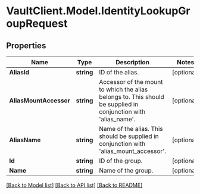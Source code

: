 # VaultClient.Model.IdentityLookupGroupRequest

## Properties

Name | Type | Description | Notes
------------ | ------------- | ------------- | -------------
**AliasId** | **string** | ID of the alias. | [optional] 
**AliasMountAccessor** | **string** | Accessor of the mount to which the alias belongs to. This should be supplied in conjunction with &#39;alias_name&#39;. | [optional] 
**AliasName** | **string** | Name of the alias. This should be supplied in conjunction with &#39;alias_mount_accessor&#39;. | [optional] 
**Id** | **string** | ID of the group. | [optional] 
**Name** | **string** | Name of the group. | [optional] 

[[Back to Model list]](../README.md#documentation-for-models) [[Back to API list]](../README.md#documentation-for-api-endpoints) [[Back to README]](../README.md)

